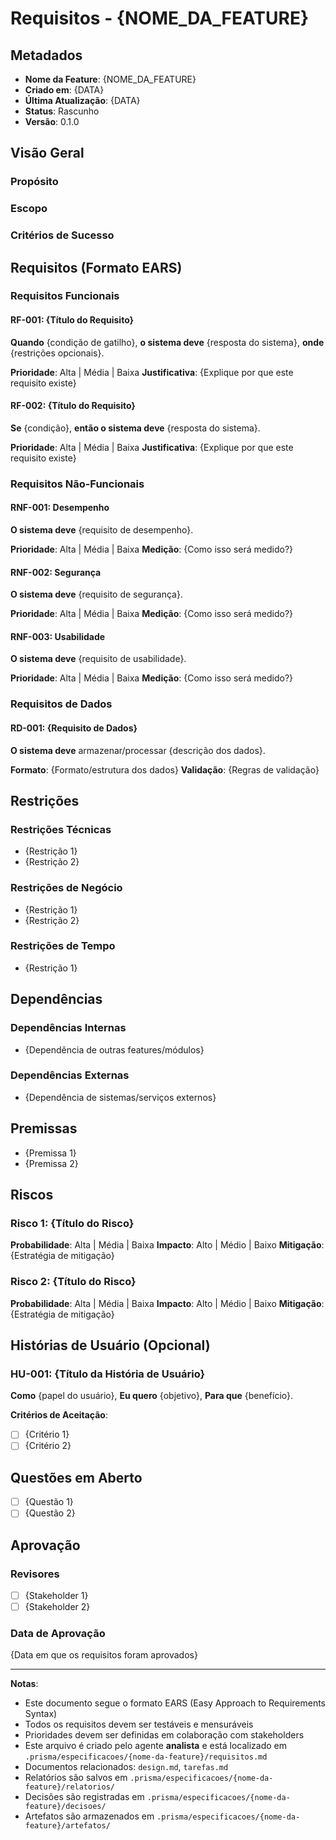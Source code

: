 # Requisitos - {NOME_DA_FEATURE}

## Metadados

- **Nome da Feature**: {NOME_DA_FEATURE}
- **Criado em**: {DATA}
- **Última Atualização**: {DATA}
- **Status**: Rascunho
- **Versão**: 0.1.0

## Visão Geral

### Propósito

<!-- Descreva brevemente o propósito desta feature -->

### Escopo

<!-- Defina o escopo - o que está incluído e o que está excluído -->

### Critérios de Sucesso

<!-- Como saberemos que esta feature foi bem-sucedida? -->

## Requisitos (Formato EARS)

### Requisitos Funcionais

#### RF-001: {Título do Requisito}

**Quando** {condição de gatilho},
**o sistema deve** {resposta do sistema},
**onde** {restrições opcionais}.

**Prioridade**: Alta | Média | Baixa
**Justificativa**: {Explique por que este requisito existe}

#### RF-002: {Título do Requisito}

**Se** {condição},
**então o sistema deve** {resposta do sistema}.

**Prioridade**: Alta | Média | Baixa
**Justificativa**: {Explique por que este requisito existe}

### Requisitos Não-Funcionais

#### RNF-001: Desempenho

**O sistema deve** {requisito de desempenho}.

**Prioridade**: Alta | Média | Baixa
**Medição**: {Como isso será medido?}

#### RNF-002: Segurança

**O sistema deve** {requisito de segurança}.

**Prioridade**: Alta | Média | Baixa
**Medição**: {Como isso será medido?}

#### RNF-003: Usabilidade

**O sistema deve** {requisito de usabilidade}.

**Prioridade**: Alta | Média | Baixa
**Medição**: {Como isso será medido?}

### Requisitos de Dados

#### RD-001: {Requisito de Dados}

**O sistema deve** armazenar/processar {descrição dos dados}.

**Formato**: {Formato/estrutura dos dados}
**Validação**: {Regras de validação}

## Restrições

### Restrições Técnicas

- {Restrição 1}
- {Restrição 2}

### Restrições de Negócio

- {Restrição 1}
- {Restrição 2}

### Restrições de Tempo

- {Restrição 1}

## Dependências

### Dependências Internas

- {Dependência de outras features/módulos}

### Dependências Externas

- {Dependência de sistemas/serviços externos}

## Premissas

- {Premissa 1}
- {Premissa 2}

## Riscos

### Risco 1: {Título do Risco}

**Probabilidade**: Alta | Média | Baixa
**Impacto**: Alto | Médio | Baixo
**Mitigação**: {Estratégia de mitigação}

### Risco 2: {Título do Risco}

**Probabilidade**: Alta | Média | Baixa
**Impacto**: Alto | Médio | Baixo
**Mitigação**: {Estratégia de mitigação}

## Histórias de Usuário (Opcional)

### HU-001: {Título da História de Usuário}

**Como** {papel do usuário},
**Eu quero** {objetivo},
**Para que** {benefício}.

**Critérios de Aceitação**:

- [ ] {Critério 1}
- [ ] {Critério 2}

## Questões em Aberto

- [ ] {Questão 1}
- [ ] {Questão 2}

## Aprovação

### Revisores

- [ ] {Stakeholder 1}
- [ ] {Stakeholder 2}

### Data de Aprovação

{Data em que os requisitos foram aprovados}

---

**Notas**:

- Este documento segue o formato EARS (Easy Approach to Requirements Syntax)
- Todos os requisitos devem ser testáveis e mensuráveis
- Prioridades devem ser definidas em colaboração com stakeholders
- Este arquivo é criado pelo agente **analista** e está localizado em `.prisma/especificacoes/{nome-da-feature}/requisitos.md`
- Documentos relacionados: `design.md`, `tarefas.md`
- Relatórios são salvos em `.prisma/especificacoes/{nome-da-feature}/relatorios/`
- Decisões são registradas em `.prisma/especificacoes/{nome-da-feature}/decisoes/`
- Artefatos são armazenados em `.prisma/especificacoes/{nome-da-feature}/artefatos/`
